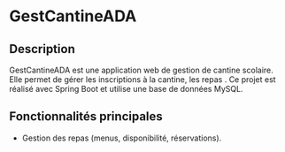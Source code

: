 # GestCantineADA

## Description

GestCantineADA est une application web de gestion de cantine scolaire. Elle permet de gérer les inscriptions à la cantine, les repas .
Ce projet est réalisé avec Spring Boot et utilise une base de données MySQL.

## Fonctionnalités principales

- Gestion des repas (menus, disponibilité, réservations).
